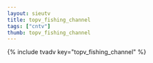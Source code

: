 ```yaml
--- 
layout: sieutv
title: topv_fishing_channel
tags: ["cntv"]
thumb: topv_fishing_channel
---
```

{% include tvadv key="topv_fishing_channel" %}
